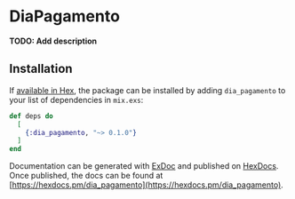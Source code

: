 # DiaPagamento

**TODO: Add description**

## Installation

If [available in Hex](https://hex.pm/docs/publish), the package can be installed
by adding `dia_pagamento` to your list of dependencies in `mix.exs`:

```elixir
def deps do
  [
    {:dia_pagamento, "~> 0.1.0"}
  ]
end
```

Documentation can be generated with [ExDoc](https://github.com/elixir-lang/ex_doc)
and published on [HexDocs](https://hexdocs.pm). Once published, the docs can
be found at [https://hexdocs.pm/dia_pagamento](https://hexdocs.pm/dia_pagamento).

